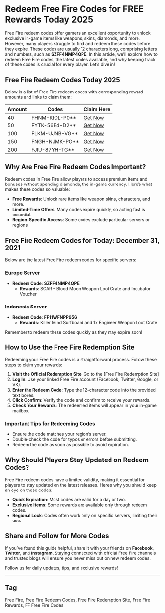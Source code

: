 # **Redeem Free Fire Codes for FREE Rewards Today 2025**

Free Fire redeem codes offer gamers an excellent opportunity to unlock exclusive in-game items like weapons, skins, diamonds, and more. However, many players struggle to find and redeem these codes before they expire. These codes are usually 12 characters long, comprising letters and numbers, such as **SZFF4NMP4QPE**. In this article, we’ll explore how to redeem Free Fire codes, the latest codes available, and why keeping track of these codes is crucial for every player. Let’s dive in!

## Free Fire Redeem Codes Today 2025

Below is a list of Free Fire redeem codes with corresponding reward amounts and links to claim them:

| **Amount** | **Codes**       | **Claim Here**                                                                                 |
|------------|-----------------|-----------------------------------------------------------------------------------------------|
| 40         | FHNM-KIOL-P0**  | [Get Now](https://poawooptugroo.com/4/6818083)                                               |
| 50         | FYTK-56E4-D2**  | [Get Now](https://getdiamondff.netlify.app)                                                  |
| 100        | FLKM-UJNB-VG**  | [Get Now](https://125966.shop/bd5bdfba135a0eddc33d/a0896f02c1/?placementName=Technohint)       |
| 150        | FNGH-NJMK-PO**  | [Get Now](https://getdiamondff.netlify.app/)                                                  |
| 200        | FJIU-87YH-TG**  | [Get Now](https://myfriv.netlify.app/giftvoucher.html)                                        |

## **Why Are Free Fire Redeem Codes Important?**

Redeem codes in Free Fire allow players to access premium items and bonuses without spending diamonds, the in-game currency. Here’s what makes these codes so valuable:

- **Free Rewards**: Unlock rare items like weapon skins, characters, and more.
- **Limited-Time Offers**: Many codes expire quickly, so acting fast is essential.
- **Region-Specific Access**: Some codes exclude particular servers or regions.


## **Free Fire Redeem Codes for Today: December 31, 2021**

Below are the latest Free Fire redeem codes for specific servers:

### **Europe Server**
- **Redeem Code**: **SZFF4NMP4QPE**  
  - **Rewards**: SCAR – Blood Moon Weapon Loot Crate and Incubator Voucher  

### **Indonesia Server**
- **Redeem Code**: **FF11WFNPP956**  
  - **Rewards**: Killer Mind Surfboard and 1x Engineer Weapon Loot Crate  

Remember to redeem these codes quickly as they may expire soon!

## **How to Use the Free Fire Redemption Site**

Redeeming your Free Fire codes is a straightforward process. Follow these steps to claim your rewards:

1. **Visit the Official Redemption Site**: Go to the [Free Fire Redemption Site]
2. **Log In**: Use your linked Free Fire account (Facebook, Twitter, Google, or VK).  
3. **Enter the Redeem Code**: Type the 12-character code into the provided text boxes.  
4. **Click Confirm**: Verify the code and confirm to receive your rewards.  
5. **Check Your Rewards**: The redeemed items will appear in your in-game mailbox.

### **Important Tips for Redeeming Codes**
- Ensure the code matches your region’s server.  
- Double-check the code for typos or errors before submitting.  
- Redeem the code as soon as possible to avoid expiration.


## **Why Should Players Stay Updated on Redeem Codes?**

Free Fire redeem codes have a limited validity, making it essential for players to stay updated on the latest releases. Here’s why you should keep an eye on these codes:

- **Quick Expiration**: Most codes are valid for a day or two.  
- **Exclusive Items**: Some rewards are available only through redeem codes.  
- **Regional Lock**: Codes often work only on specific servers, limiting their use.

## **Share and Follow for More Codes**

If you’ve found this guide helpful, share it with your friends on **Facebook**, **Twitter**, and **Instagram**. Staying connected with official Free Fire channels and trusted blogs will ensure you never miss out on new redeem codes.

Follow us for daily updates, tips, and exclusive rewards!

---

## **Tag**
Free Fire, Free Fire Redeem Codes, Free Fire Redemption Site, Free Fire Rewards, FF Free Fire Codes
